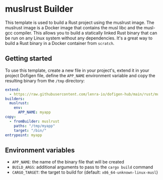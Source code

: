 # muslrust Builder

This template is used to build a Rust project using the muslrust image.
The muslrust image is a Docker image that contains the musl libc and the musl-gcc compiler.
This allows you to build a statically linked Rust binary that can be run on any Linux system without any dependencies.
It's a great way to build a Rust binary in a Docker container from `scratch`.

## Getting started

To use this template, create a new file in your project's, extend it in your project Dofigen file, define the `APP_NAME` environment variable and copy the resulting binary from the `/tmp` directory:

```yml
extend:
  - https://raw.githubusercontent.com/lenra-io/dofigen-hub/main/rust/muslrust.builder.yml
builders:
  muslrust:
    env:
      APP_NAME: myapp
copy:
  - fromBuilder: muslrust
    paths: "/tmp/myapp"
    target: "/bin/"
entrypoint: myapp
```

## Environment variables

- `APP_NAME`: the name of the binary file that will be created
- `BUILD_ARGS`: additional arguments to pass to the `cargo build` command
- `CARGO_TARGET`: the target to build for (default: `x86_64-unknown-linux-musl`)